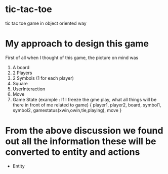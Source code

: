 # tic-tac-toe
tic tac toe game in object oriented way


# My approach to design this game

First of all when I thought of this game, the picture on mind was 
1. A board
2. 2 Players
3. 2 Symbols (1 for each player)
4. Square
5. UserInteraction
4. Move
5. Game State 
(example : If I freeze the gme play, what all things will be there in front of me related to game)
{
  player1,
  player2,
  board,
  symbol1,
  symbol2,
  gamestatus(xwin,owin,tie,playing),
  move
}


# From the above discussion we found out all the information these will be converted to entity and actions
* Entity
